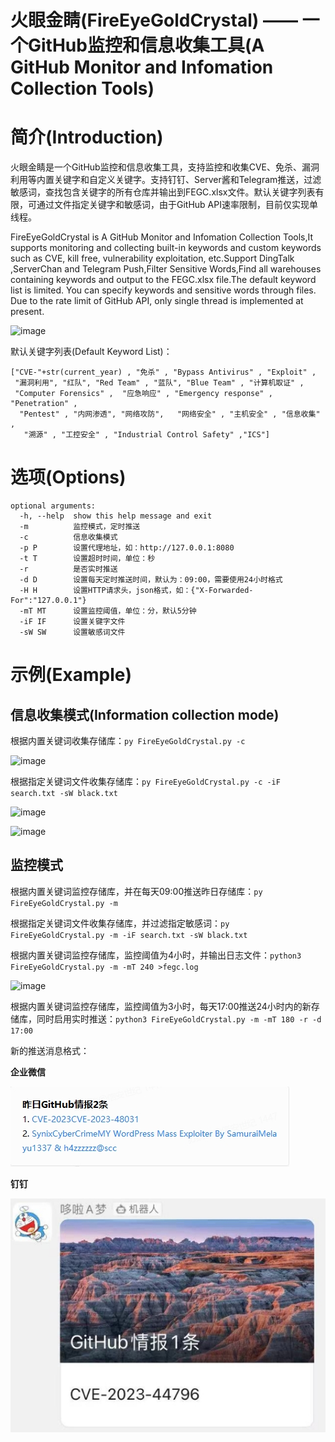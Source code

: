 # 火眼金睛(FireEyeGoldCrystal) —— 一个GitHub监控和信息收集工具(A GitHub Monitor and Infomation Collection Tools) 

# 简介(Introduction)

火眼金睛是一个GitHub监控和信息收集工具，支持监控和收集CVE、免杀、漏洞利用等内置关键字和自定义关键字。支持钉钉、Server酱和Telegram推送，过滤敏感词，查找包含关键字的所有仓库并输出到FEGC.xlsx文件。默认关键字列表有限，可通过文件指定关键字和敏感词，由于GitHub API速率限制，目前仅实现单线程。

FireEyeGoldCrystal is A GitHub Monitor and Infomation Collection Tools,It supports monitoring and collecting built-in keywords and custom keywords such as CVE, kill free, vulnerability exploitation, etc.Support DingTalk ,ServerChan and Telegram Push,Filter Sensitive Words,Find all warehouses containing keywords and output to the FEGC.xlsx file.The default keyword list is limited. You can specify keywords and sensitive words through files. Due to the rate limit of GitHub API, only single thread is implemented at present.

![image](https://github.com/NHPT/FireEyeGoldCrystal/blob/main/images/Structure.png)

默认关键字列表(Default Keyword List)：
```
["CVE-"+str(current_year) , "免杀" , "Bypass Antivirus" , "Exploit" ,
 "漏洞利用", "红队", "Red Team" , "蓝队", "Blue Team" , "计算机取证" , 
 "Computer Forensics" ,  "应急响应" , "Emergency response" , "Penetration" ,
  "Pentest" , "内网渗透", "网络攻防",   "网络安全" , "主机安全" , "信息收集" ,
   "溯源" , "工控安全" , "Industrial Control Safety" ,"ICS"]
```

# 选项(Options)

```
optional arguments:
  -h, --help  show this help message and exit
  -m          监控模式，定时推送
  -c          信息收集模式
  -p P        设置代理地址，如：http://127.0.0.1:8080
  -t T        设置超时时间，单位：秒
  -r          是否实时推送
  -d D        设置每天定时推送时间，默认为：09:00，需要使用24小时格式
  -H H        设置HTTP请求头，json格式，如：{"X-Forwarded-For":"127.0.0.1"}
  -mT MT      设置监控阈值，单位：分，默认5分钟
  -iF IF      设置关键字文件
  -sW SW      设置敏感词文件
```

# 示例(Example)

## 信息收集模式(Information collection mode)

根据内置关键词收集存储库：`py FireEyeGoldCrystal.py -c`

![image](https://github.com/NHPT/FireEyeGoldCrystal/blob/main/images/c.png)

根据指定关键词文件收集存储库：`py FireEyeGoldCrystal.py -c -iF search.txt -sW black.txt`

![image](https://github.com/NHPT/FireEyeGoldCrystal/blob/main/images/c2.png)

![image](https://github.com/NHPT/FireEyeGoldCrystal/blob/main/images/result.png)

## 监控模式

根据内置关键词监控存储库，并在每天09:00推送昨日存储库：`py FireEyeGoldCrystal.py -m`

根据指定关键词文件收集存储库，并过滤指定敏感词：`py FireEyeGoldCrystal.py -m -iF search.txt -sW black.txt`

根据内置关键词监控存储库，监控阈值为4小时，并输出日志文件：`python3 FireEyeGoldCrystal.py -m -mT 240 >fegc.log`

![image](https://github.com/NHPT/FireEyeGoldCrystal/blob/main/images/monitor.png)

根据内置关键词监控存储库，监控阈值为3小时，每天17:00推送24小时内的新存储库，同时启用实时推送：`python3 FireEyeGoldCrystal.py -m -mT 180 -r -d 17:00`

新的推送消息格式：

**企业微信**

![image](https://github.com/NHPT/FireEyeGoldCrystal/blob/main/images/wxmsg.png)

**钉钉**

![image](https://github.com/NHPT/FireEyeGoldCrystal/blob/main/images/dingmsg.png)
